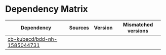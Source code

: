 # Dependency Matrix

Dependency | Sources | Version | Mismatched versions
---------- | ------- | ------- | -------------------
[cb-kubecd/bdd-nh-1585044731](https://github.com/cb-kubecd/bdd-nh-1585044731.git) |  | []() | 
